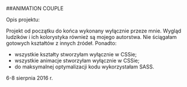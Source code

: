 ##ANIMATION COUPLE

Opis projektu:

Projekt od początku do końca wykonany wyłącznie przeze mnie. Wygląd ludzików i ich kolorystyka również są mojego autorstwa. Nie ściągałam gotowych kształtów z innych źródeł.
Ponadto:

- wszystkie kształty stworzyłam wyłącznie w CSSie;
- wszystkie animacje stworzyłam wyłącznie w CSSie;
- do maksymalnej optymalizacji kodu wykorzystałam SASS.

6-8 sierpnia 2016 r.
